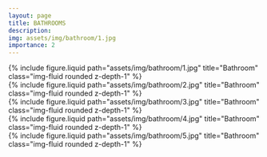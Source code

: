 ```yaml
---
layout: page
title: BATHROOMS
description:
img: assets/img/bathroom/1.jpg
importance: 2
---
```


<div class="row">
    <div class="col-sm mt-3 mt-md-0">
        {% include figure.liquid path="assets/img/bathroom/1.jpg" title="Bathroom" class="img-fluid rounded z-depth-1" %}
    </div>
    <div class="col-sm mt-3 mt-md-0">
        {% include figure.liquid path="assets/img/bathroom/2.jpg" title="Bathroom" class="img-fluid rounded z-depth-1" %}
    </div>
</div>

<div class="row">
    <div class="col-sm mt-3 mt-md-0">
        {% include figure.liquid path="assets/img/bathroom/3.jpg" title="Bathroom" class="img-fluid rounded z-depth-1" %}
    </div>
    <div class="col-sm mt-3 mt-md-0">
        {% include figure.liquid path="assets/img/bathroom/4.jpg" title="Bathroom" class="img-fluid rounded z-depth-1" %}
    </div>
    <div class="col-sm mt-3 mt-md-0">
        {% include figure.liquid path="assets/img/bathroom/5.jpg" title="Bathroom" class="img-fluid rounded z-depth-1" %}
    </div>
</div>
